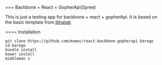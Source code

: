 === Backbone + React + GopherApi(Spree)

This is just a testing app for backbone + react + gopherApi. It is based on the basic template from [jbhatab](https://github.com/jbhatab/middleman-backbone-react-template)

==== Installation

```
git clone https://github.com/mumoc/react-backbone-gopherapi barego
cd barego
bundle install
bower install
middleman s
```


